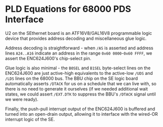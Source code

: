 # PLD Equations for 68000 PDS Interface

U2 on the SEthernet board is an ATF16V8/GAL16V8 programmable logic device that
provides address decoding and miscellaneous glue logic.

Address decoding is straightforward - when `/AS` is asserted and address lines
`A24..A16` indicate an address in the range `0x60 0000`-`0x60 FFFF`, we assert
the ENC624J600's chip-select pin.

Glue logic is also minimal - the `B0SEL` and `B1SEL` byte-select lines on the
ENC624J600 are just active-high equivalents to the active-low `/UDS` and `/LDS`
lines on the 68000 bus. The BBU chip on the SE logic board automatically asserts
`/DTACK` for us on a schedule that we can live with, so there is no need to
generate it ourselves (if we needed additional wait states, we could assert
`/EXT.DTK` to suppress the BBU's `/DTACK` signal until we were ready).

Finally, the push-pull interrupt output of the ENC624J600 is buffered and turned
into an open-drain output, allowing it to interface with the wired-OR interrupt
logic of the SE.

